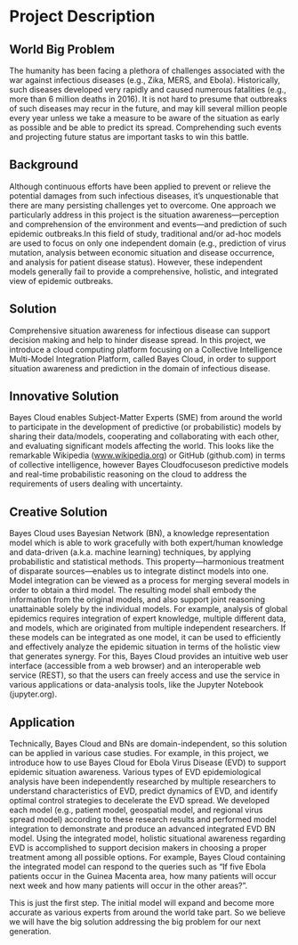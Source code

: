 # Project Description
## World Big Problem
The humanity has been facing a plethora of challenges associated with the war against infectious diseases (e.g., Zika, MERS, and Ebola). Historically, such diseases developed very rapidly and caused numerous fatalities (e.g., more than 6 million deaths in 2016). It is not hard to presume that outbreaks of such diseases may recur in the future, and may kill several million people every year unless we take a measure to be aware of the situation as early as possible and be able to predict its spread. Comprehending such events and projecting future status are important tasks to win this battle.
## Background
Although continuous efforts have been applied to prevent or relieve the potential damages from such infectious diseases, it’s unquestionable that there are many persisting challenges yet to overcome. One approach we particularly address in this project is the situation awareness—perception and comprehension of the environment and events—and prediction of such epidemic outbreaks.In this field of study, traditional and/or ad-hoc models are used to focus on only one independent domain (e.g., prediction of virus mutation, analysis between economic situation and disease occurrence, and analysis for patient disease status). However, these independent models generally fail to provide a comprehensive, holistic, and integrated view of epidemic outbreaks. 
## Solution 
Comprehensive situation awareness for infectious disease can support decision making and help to hinder disease spread. In this project, we introduce a cloud computing platform focusing on a Collective Intelligence Multi-Model Integration Platform, called Bayes Cloud, in order to support situation awareness and prediction in the domain of infectious disease. 
## Innovative Solution
Bayes Cloud enables Subject-Matter Experts (SME) from around the world to participate in the development of predictive (or probabilistic) models by sharing their data/models, cooperating and collaborating with each other, and evaluating significant models affecting the world. This looks like the remarkable Wikipedia (www.wikipedia.org) or GitHub (github.com) in terms of collective intelligence, however Bayes Cloudfocuseson predictive models and real-time probabilistic reasoning on the cloud to address the requirements of users dealing with uncertainty.
## Creative Solution
Bayes Cloud uses Bayesian Network (BN), a knowledge representation model which is able to work gracefully with both expert/human knowledge and data-driven (a.k.a. machine learning) techniques, by applying probabilistic and statistical methods. This property—harmonious treatment of disparate sources—enables us to integrate distinct models into one. Model integration can be viewed as a process for merging several models in order to obtain a third model. The resulting model shall embody the information from the original models, and also support joint reasoning unattainable solely by the individual models. For example, analysis of global epidemics requires integration of expert knowledge, multiple different data, and models, which are originated from multiple independent researchers. If these models can be integrated as one model, it can be used to efficiently and effectively analyze the epidemic situation in terms of the holistic view that generates synergy. 
For this, Bayes Cloud provides an intuitive web user interface (accessible from a web browser) and an interoperable web service (REST), so that the users can freely access and use the service in various applications or data-analysis tools, like the Jupyter Notebook (jupyter.org).
## Application 
Technically, Bayes Cloud and BNs are domain-independent, so this solution can be applied in various case studies. For example, in this project, we introduce how to use Bayes Cloud for Ebola Virus Disease (EVD) to support epidemic situation awareness. Various types of EVD epidemiological analysis have been independently researched by multiple researchers to understand characteristics of EVD, predict dynamics of EVD, and identify optimal control strategies to decelerate the EVD spread. We developed each model (e.g., patient model, geospatial model, and regional virus spread model) according to these research results and performed model integration to demonstrate and produce an advanced integrated EVD BN model. Using the integrated model, holistic situational awareness regarding EVD is accomplished to support decision makers in choosing a proper treatment among all possible options. For example, Bayes Cloud containing the integrated model can respond to the queries such as “If five Ebola patients occur in the Guinea Macenta area, how many patients will occur next week and how many patients will occur in the other areas?”.

This is just the first step. The initial model will expand and become more accurate as various experts from around the world take part. So we believe we will have the big solution addressing the big problem for our next generation. 
